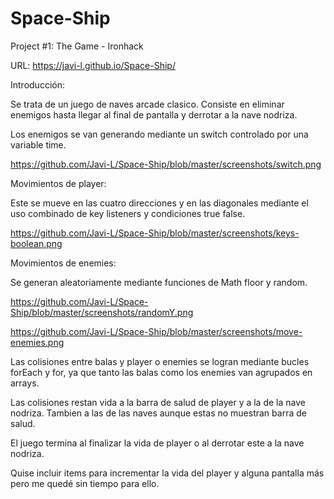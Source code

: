 # Space-Ship
Project #1: The Game - Ironhack

URL: https://javi-l.github.io/Space-Ship/

Introducción:

Se trata de un juego de naves arcade clasico. Consiste en eliminar enemigos hasta llegar al final de pantalla y derrotar a la nave nodriza.

Los enemigos se van generando mediante un switch controlado por una variable time.

https://github.com/Javi-L/Space-Ship/blob/master/screenshots/switch.png


Movimientos de player:

Este se mueve en las cuatro direcciones y en las diagonales mediante el uso combinado de key listeners y condiciones true false.

https://github.com/Javi-L/Space-Ship/blob/master/screenshots/keys-boolean.png


Movimientos de enemies:

Se generan aleatoriamente mediante funciones de Math floor y random.

https://github.com/Javi-L/Space-Ship/blob/master/screenshots/randomY.png

https://github.com/Javi-L/Space-Ship/blob/master/screenshots/move-enemies.png


Las colisiones entre balas y player o enemies se logran mediante bucles forEach y for, ya que tanto las balas como los enemies van agrupados en arrays.

Las colisiones restan vida a la barra de salud de player y a la de la nave nodriza. Tambien a las de las naves aunque estas no muestran barra de salud.

El juego termina al finalizar la vida de player o al derrotar este a la nave nodriza.

Quise incluir items para incrementar la vida del player y alguna pantalla más pero me quedé sin tiempo para ello.

